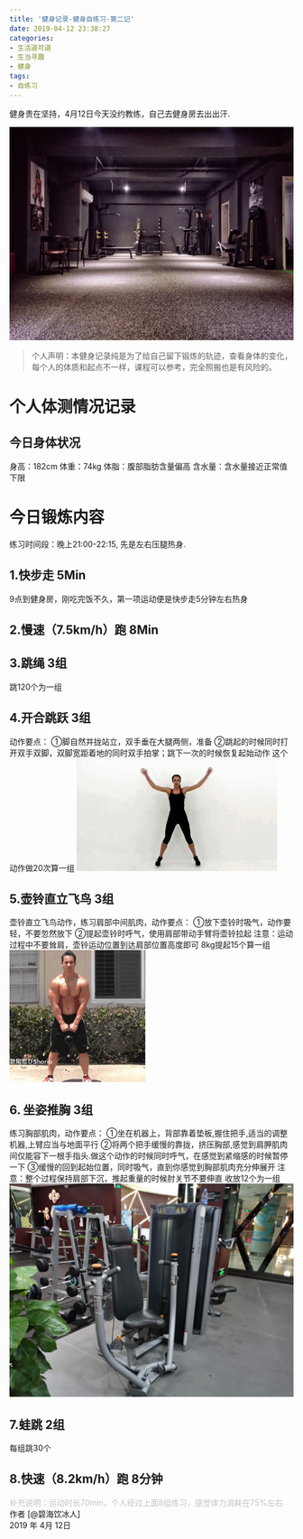```yaml
---
title: '健身记录-健身自练习-第二记'
date: 2019-04-12 23:38:27
categories:
- 生活道可道
- 生当寻趣
- 健身
tags:
- 自练习
---
```





健身贵在坚持，4月12日今天没约教练，自己去健身房去出出汗.

![](https://raw.githubusercontent.com/liruixue/muqiaosite/master/images/life-gym/exercise2-home.jpg)
<!-- more -->
>个人声明：本健身记录纯是为了给自己留下锻炼的轨迹，查看身体的变化，每个人的体质和起点不一样，课程可以参考，完全照搬也是有风险的。

#  个人体测情况记录
##  今日身体状况
身高：182cm
体重：74kg
体脂：腹部脂肪含量偏高
含水量：含水量接近正常值下限
#  今日锻炼内容
练习时间段：晚上21:00-22:15, 先是左右压腿热身.
##  1.快步走      5Min
9点到健身房，刚吃完饭不久，第一项运动便是快步走5分钟左右热身
##  2.慢速（7.5km/h）跑      8Min 
##  3.跳绳   3组
跳120个为一组
##  4.开合跳跃     3组
动作要点：
①脚自然并拢站立，双手垂在大腿两侧，准备
②跳起的时候同时打开双手双脚，双脚宽距着地的同时双手拍掌；跳下一次的时候恢复起始动作
这个动作做20次算一组
![](https://raw.githubusercontent.com/liruixue/muqiaosite/master/images/life-gym/class1-jump-papa.gif)
##  5.壶铃直立飞鸟   3组
壶铃直立飞鸟动作，练习肩部中间肌肉，动作要点：
①放下壶铃时吸气，动作要轻，不要忽然放下
②提起壶铃时呼气，使用肩部带动手臂将壶铃拉起
注意：运动过程中不要耸肩，壶铃运动位置到达肩部位置高度即可
8kg提起15个算一组
![](https://raw.githubusercontent.com/liruixue/muqiaosite/master/images/life-gym/class1-huling.gif)
##  6. 坐姿推胸  3组
练习胸部肌肉，动作要点：
①坐在机器上，背部靠着垫板,握住把手,适当的调整机器,上臂应当与地面平行
②将两个把手缓慢的靠拢，挤压胸部,感觉到肩胛肌肉间仅能容下一根手指头.做这个动作的时候同时呼气，在感觉到紧缩感的时候暂停一下
③缓慢的回到起始位置，同时吸气，直到你感觉到胸部肌肉充分伸展开
注意：整个过程保持肩部下沉，推起重量的时候肘关节不要伸直
收放12个为一组
![](https://raw.githubusercontent.com/liruixue/muqiaosite/master/images/life-gym/class4-seat-chest.jpg)
##  7.蛙跳  2组
每组跳30个
##  8.快速（8.2km/h）跑  8分钟



<font color=#c3c3c3>补充说明：运动时长70min，个人经过上面8组练习，感觉体力消耗在75%左右</font>
<br/>
作者 [@碧海饮冰人]    
2019 年 4月 12日    



